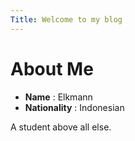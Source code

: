 ```yaml
---
Title: Welcome to my blog
---
```


# About Me

+ **Name** : Elkmann
+ **Nationality** : Indonesian

A student above all else.
